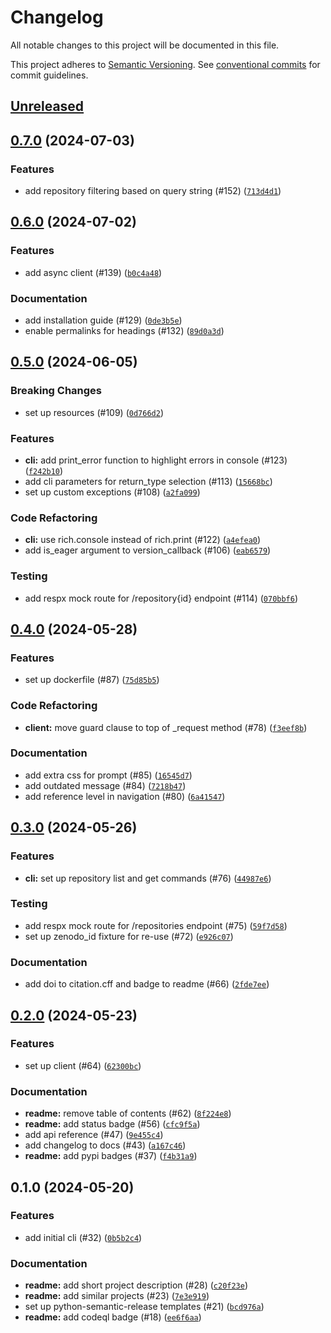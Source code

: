 # Changelog

All notable changes to this project will be documented in this file.

This project adheres to [Semantic Versioning](https://semver.org/spec/v2.0.0.html). See
[conventional commits](https://www.conventionalcommits.org/en/v1.0.0/) for commit guidelines.

## [Unreleased](https://github.com/afuetterer/python-re3data/compare/0.7.0...main)

## [0.7.0](https://github.com/afuetterer/python-re3data/compare/0.6.0...0.7.0) (2024-07-03)

### Features

- add repository filtering based on query string (#152) ([`713d4d1`](https://github.com/afuetterer/python-re3data/commit/713d4d1cd581426a95fd8d6a84f5fa4f4fff1564))

## [0.6.0](https://github.com/afuetterer/python-re3data/compare/0.5.0...0.6.0) (2024-07-02)

### Features

- add async client (#139) ([`b0c4a48`](https://github.com/afuetterer/python-re3data/commit/b0c4a48b03bc42bec194f4b6c8aa4f1f54d75231))

### Documentation

- add installation guide (#129) ([`0de3b5e`](https://github.com/afuetterer/python-re3data/commit/0de3b5e2f93bf162f3c94b1b3eb18cf522962725))
- enable permalinks for headings (#132) ([`89d0a3d`](https://github.com/afuetterer/python-re3data/commit/89d0a3d2434db5eab1323843a25d6fcb1f903703))

## [0.5.0](https://github.com/afuetterer/python-re3data/compare/0.4.0...0.5.0) (2024-06-05)

### Breaking Changes

- set up resources (#109) ([`0d766d2`](https://github.com/afuetterer/python-re3data/commit/0d766d24f46d6ec9182ac89a743ed5fa88b6a274))

### Features

- **cli:** add print_error function to highlight errors in console (#123) ([`f242b10`](https://github.com/afuetterer/python-re3data/commit/f242b1050ab4d6c8b34874e10e170463a59cab10))
- add cli parameters for return_type selection (#113) ([`15668bc`](https://github.com/afuetterer/python-re3data/commit/15668bc833cc147b4c30fc0a096526ef0be8cb46))
- set up custom exceptions (#108) ([`a2fa099`](https://github.com/afuetterer/python-re3data/commit/a2fa099f41114ed50f8a9a64a7530cbe23d65a79))

### Code Refactoring

- **cli:** use rich.console instead of rich.print (#122) ([`a4efea0`](https://github.com/afuetterer/python-re3data/commit/a4efea0d222779642e440a6b486f17235856e721))
- add is_eager argument to version_callback (#106) ([`eab6579`](https://github.com/afuetterer/python-re3data/commit/eab6579d3205e98b0bba4a70e3666008ade60795))

### Testing

- add respx mock route for /repository{id} endpoint (#114) ([`070bbf6`](https://github.com/afuetterer/python-re3data/commit/070bbf67f219a5deb04b3fbaf41ac0845553c76e))

## [0.4.0](https://github.com/afuetterer/python-re3data/compare/0.3.0...0.4.0) (2024-05-28)

### Features

- set up dockerfile (#87) ([`75d85b5`](https://github.com/afuetterer/python-re3data/commit/75d85b5ef08b6ffbda6baddd87da005d1f0481d7))

### Code Refactoring

- **client:** move guard clause to top of _request method (#78) ([`f3eef8b`](https://github.com/afuetterer/python-re3data/commit/f3eef8b7b4316c45a56481e68e1683855c116e35))

### Documentation

- add extra css for prompt (#85) ([`16545d7`](https://github.com/afuetterer/python-re3data/commit/16545d74fc7a308a2cb9144465a50b771fabb5a5))
- add outdated message (#84) ([`7218b47`](https://github.com/afuetterer/python-re3data/commit/7218b47a027d2cc6b043417a59dca7ee458b0fa2))
- add reference level in navigation (#80) ([`6a41547`](https://github.com/afuetterer/python-re3data/commit/6a415478032210e960d6f7ec7a8c8e840ffb84cf))

## [0.3.0](https://github.com/afuetterer/python-re3data/compare/0.2.0...0.3.0) (2024-05-26)

### Features

- **cli:** set up repository list and get commands (#76) ([`44987e6`](https://github.com/afuetterer/python-re3data/commit/44987e6ba20f51181dbea2c2d3794a3a96ddf6a5))

### Testing

- add respx mock route for /repositories endpoint (#75) ([`59f7d58`](https://github.com/afuetterer/python-re3data/commit/59f7d58e65d91575c571e6bbea51957900424fdc))
- set up zenodo_id fixture for re-use (#72) ([`e926c07`](https://github.com/afuetterer/python-re3data/commit/e926c07419f2720d7d3f9c97f01285e52a52863e))

### Documentation

- add doi to citation.cff and badge to readme (#66) ([`2fde7ee`](https://github.com/afuetterer/python-re3data/commit/2fde7ee3e2afa7c1dbbd44bf26c8e918d6e79396))

## [0.2.0](https://github.com/afuetterer/python-re3data/compare/0.1.0...0.2.0) (2024-05-23)

### Features

- set up client (#64) ([`62300bc`](https://github.com/afuetterer/python-re3data/commit/62300bcf2fa2dd7f1a4c8bbaf7b7ae6bab4e9e77))

### Documentation

- **readme:** remove table of contents (#62) ([`8f224e8`](https://github.com/afuetterer/python-re3data/commit/8f224e8ec1819a2cbf74738af7b4e84d34d663bf))
- **readme:** add status badge (#56) ([`cfc9f5a`](https://github.com/afuetterer/python-re3data/commit/cfc9f5a5d2b993690c5d4507603ca5bb7dac0f5e))
- add api reference (#47) ([`9e455c4`](https://github.com/afuetterer/python-re3data/commit/9e455c490183109ca3fb7026e554ca53c7bcad12))
- add changelog to docs (#43) ([`a167c46`](https://github.com/afuetterer/python-re3data/commit/a167c46b2b80cbefa2b7a6aee2bc0ccdbb0f6459))
- **readme:** add pypi badges (#37) ([`f4b31a9`](https://github.com/afuetterer/python-re3data/commit/f4b31a92c2c2cc9db6c7ee484abf3e8ba6a02860))

## 0.1.0 (2024-05-20)

### Features

- add initial cli (#32) ([`0b5b2c4`](https://github.com/afuetterer/python-re3data/commit/0b5b2c4a855656196d0c502de93752c780be6c40))

### Documentation

- **readme:** add short project description (#28) ([`c20f23e`](https://github.com/afuetterer/python-re3data/commit/c20f23e7b682c10c0749043e851b81cf0ec80f61))
- **readme:** add similar projects (#23) ([`7e3e919`](https://github.com/afuetterer/python-re3data/commit/7e3e919d512d9f8556a3c45e7a6f164b9e19be9a))
- set up python-semantic-release templates (#21) ([`bcd976a`](https://github.com/afuetterer/python-re3data/commit/bcd976aa4dcc25188dcf16f82d2a5cee475c5983))
- **readme:** add codeql badge (#18) ([`ee6f6aa`](https://github.com/afuetterer/python-re3data/commit/ee6f6aa7dfb1f2b8b6e4d8e10bbe67b10af00c04))

